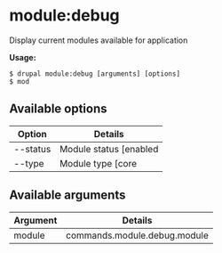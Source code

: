 # module:debug
Display current modules available for application

**Usage:**
```
$ drupal module:debug [arguments] [options]
$ mod  
```

## Available options
Option | Details
-------|-------------
--status | Module status [enabled|disabled]
--type | Module type [core|no-core]

## Available arguments
Argument | Details
---------|-------------
module | commands.module.debug.module
